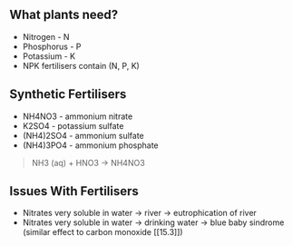 ## What plants need?
- Nitrogen - N
- Phosphorus - P
- Potassium - K
- NPK fertilisers contain (N, P, K)

## Synthetic Fertilisers
- NH4NO3 - ammonium nitrate
- K2SO4 - potassium sulfate
- (NH4)2SO4 - ammonium sulfate
- (NH4)3PO4 - ammonium phosphate
> NH3 (aq) + HNO3 -> NH4NO3

## Issues With Fertilisers
- Nitrates very soluble in water -> river -> eutrophication of river
- Nitrates very soluble in water -> drinking water -> blue baby sindrome (similar effect to carbon monoxide [[15.3]])